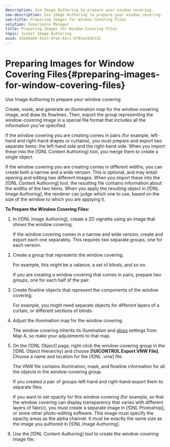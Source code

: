 ```yaml
---
description: Use Image Authoring to prepare your window covering.
seo-description: Use Image Authoring to prepare your window covering.
seo-title: Preparing Images for Window Covering Files
solution: Experience Manager
title: Preparing Images for Window Covering Files
topic: Scene7 Image Authoring
uuid: 43eb0a69-41e7-4fea-82cc-b701ec6de152
---
```


# Preparing Images for Window Covering Files{#preparing-images-for-window-covering-files}

Use Image Authoring to prepare your window covering.

Create, mask, and generate an illumination map for the window-covering image, and draw its flowlines. Then, export the group representing the window-covering image in a special file format that includes all the information you've specified.

If the window covering you are creating comes in pairs (for example, left-hand and right-hand drapes or curtains), you must prepare and export two separate items: the left-hand side and the right-hand side. When you import these into the [!DNL Content Authoring] tool, you merge them to create a single object.

If the window covering you are creating comes in different widths, you can create both a narrow and a wide version. This is optional, and may entail opening and editing two different images. When you import these into the [!DNL Content Authoring] tool, the resulting file contains information about the widths of the two items. When you apply the resulting object in [!DNL Image Authoring], the renderer can judge which one to use, based on the size of the window to which you are applying it.

**To Prepare the Window Covering Files:** 

1. In [!DNL Image Authoring], create a 2D vignette using an image that shows the window covering.

   If the window covering comes in a narrow and wide version, create and export each one separately. This requires two separate groups, one for each version.
1. Create a group that represents the window covering.

   For example, this might be a valance, a set of blinds, and so on.

   If you are creating a window covering that comes in pairs, prepare two groups, one for each half of the pair. 

1. Create flowline objects that represent the components of the window covering.

   For example, you might need separate objects for different layers of a curtain, or different sections of blinds.
1. Adjust the illumination map for the window covering.

   The window covering inherits its illumination and [gloss](../../../r-vat-glossary/c-vat-gloss.md#concept-c935eeb0b63442368231fb26b5a58f50) settings from Map A, so make your adjustments to that map. 

1. On the [!DNL Object] page, right-click the window-covering group in the [!DNL Object Hierarchy] and choose **[!UICONTROL Export VNW File]**. Choose a name and location for the [!DNL .vnw] file.

   The VNW file contains illumination, mask, and flowline information for all the objects in the window-covering group.

   If you created a pair of groups-left-hand and right-hand-export them to separate files.

   If you want to set opacity for this window covering (for example, so that the window covering can display transparency that varies with different layers of fabric), you must create a separate image in [!DNL Photoshop], or some other photo-editing software. This image must specify the opacity areas as the alpha channel. It must be exactly the same size as the image you authored in [!DNL Image Authoring]. 

1. Use the [!DNL Content Authoring] tool to create the window-covering image file.
